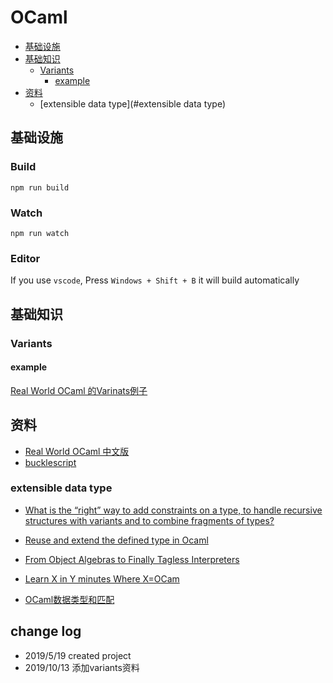 # OCaml

- [基础设施](#基础设施)
- [基础知识](#基础知识)
    - [Variants](#Variants)
        - [example](#example)
- [资料](#资料)
    - [extensible data type](#extensible data type)

## 基础设施

### Build

```
npm run build
```

### Watch

```
npm run watch
```


### Editor

If you use `vscode`, Press `Windows + Shift + B` it will build automatically

## 基础知识

### Variants


#### example

[Real World OCaml 的Varinats例子](./variants/color.ml)


## 资料

- [Real World OCaml 中文版](https://s0v10realworldocaml0org.icopy.site/v1/en/html/index.html)
- [bucklescript](https://bucklescript.github.io/en/)

### extensible data type

- [What is the “right” way to add constraints on a type, to handle recursive structures with variants and to combine fragments of types?](https://discuss.ocaml.org/t/what-is-the-right-way-to-add-constraints-on-a-type-to-handle-recursive-structures-with-variants-and-to-combine-fragments-of-types/2810/2)

- [Reuse and extend the defined type in Ocaml](https://stackoverflow.com/questions/6881652/reuse-and-extend-the-defined-type-in-ocaml)

- [From Object Algebras to Finally Tagless Interpreters](https://oleksandrmanzyuk.wordpress.com/2014/06/18/from-object-algebras-to-finally-tagless-interpreters-2/?nally-tagless-interpreters-2%2F)

- [Learn X in Y minutes Where X=OCam](https://learnxinyminutes.com/docs/ocaml/)

- [OCaml数据类型和匹配](https://ocaml.org/learn/tutorials/data_types_and_matching.zh.html)



## change log

- 2019/5/19 created project
- 2019/10/13 添加variants资料
